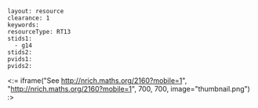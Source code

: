 ````
layout: resource
clearance: 1
keywords:
resourceType: RT13
stids1: 
  - g14
stids2:
pvids1:
pvids2:

````

<:= iframe("See http://nrich.maths.org/2160?mobile=1", "http://nrich.maths.org/2160?mobile=1", 700, 700, image="thumbnail.png") :>